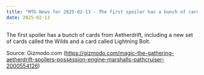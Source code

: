 ```yaml
---
title: "MTG News for 2025-02-13 - The first spoiler has a bunch of cards from Aether..."
date: 2025-02-13
---
```


The first spoiler has a bunch of cards from Aetherdrift, including a new set of cards called the Wilds and a card called Lightning Bolt.

Source: Gizmodo.com (https://gizmodo.com/magic-the-gathering-aetherdrift-spoilers-possession-engine-marshalls-pathcruiser-2000554126)
